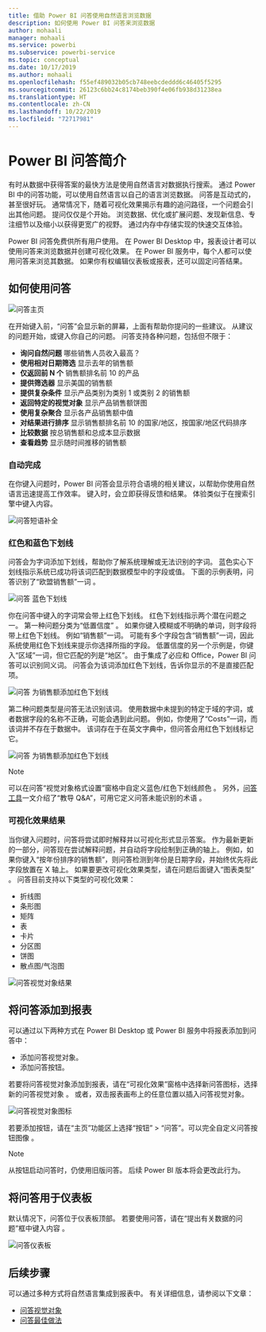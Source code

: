 ```yaml
---
title: 借助 Power BI 问答使用自然语言浏览数据
description: 如何使用 Power BI 问答来浏览数据
author: mohaali
manager: mohaali
ms.service: powerbi
ms.subservice: powerbi-service
ms.topic: conceptual
ms.date: 10/17/2019
ms.author: mohaali
ms.openlocfilehash: f55ef489032b05cb748eebcdeddd6c46405f5295
ms.sourcegitcommit: 26123c6bb24c8174beb390f4e06fb938d31238ea
ms.translationtype: HT
ms.contentlocale: zh-CN
ms.lasthandoff: 10/22/2019
ms.locfileid: "72717981"
---
```

# <a name="intro-to-power-bi-qa"></a>Power BI 问答简介

有时从数据中获得答案的最快方法是使用自然语言对数据执行搜索。 通过 Power BI 中的问答功能，可以使用自然语言以自己的语言浏览数据。 问答是互动式的，甚至很好玩。 通常情况下，随着可视化效果揭示有趣的追问路径，一个问题会引出其他问题。 提问仅仅是个开始。 浏览数据、优化或扩展问题、发现新信息、专注细节以及缩小以获得更宽广的视野。 通过内存中存储实现的快速交互体验。 

Power BI 问答免费供所有用户使用。 在 Power BI Desktop 中，报表设计者可以使用问答来浏览数据并创建可视化效果。 在 Power BI 服务中，每个人都可以使用问答来浏览其数据。 如果你有权编辑仪表板或报表，还可以固定问答结果。

## <a name="how-to-use-qa"></a>如何使用问答

![问答主页](media/qna-visual.png)

在开始键入前，“问答”会显示新的屏幕，上面有帮助你提问的一些建议。 从建议的问题开始，或键入你自己的问题。 问答支持各种问题，包括但不限于：

- **询问自然问题** 哪些销售人员收入最高？
- **使用相对日期筛选** 显示去年的销售额
- **仅返回前 N 个** 销售额排名前 10 的产品
- **提供筛选器** 显示美国的销售额
- **提供复杂条件** 显示产品类别为类别 1 或类别 2 的销售额
- **返回特定的视觉对象** 显示产品销售额饼图
- **使用复杂聚合** 显示各产品销售额中值
- **对结果进行排序** 显示销售额排名前 10 的国家/地区，按国家/地区代码排序
- **比较数据** 按总销售额和总成本显示数据
- **查看趋势** 显示随时间推移的销售额

### <a name="autocomplete"></a>自动完成

在你键入问题时，Power BI 问答会显示符合语境的相关建议，以帮助你使用自然语言迅速提高工作效率。 键入时，会立即获得反馈和结果。 体验类似于在搜索引擎中键入内容。

![问答短语补全](media/qna-suggestion-phrase-completion.png)

### <a name="redblue-underlines"></a>红色和蓝色下划线

问答会为字词添加下划线，帮助你了解系统理解或无法识别的字词。 蓝色实心下划线指示系统已成功将该词匹配到数据模型中的字段或值。 下面的示例表明，问答识别了“欧盟销售额”一词  。

![问答 蓝色下划线](media/qna-blue-underline.png)

你在问答中键入的字词常会带上红色下划线。 红色下划线指示两个潜在问题之一。 第一种问题分类为“低置信度”  。 如果你键入模糊或不明确的单词，则字段将带上红色下划线。 例如“销售额”一词。 可能有多个字段包含“销售额”一词，因此系统使用红色下划线来提示你选择所指的字段。 低置信度的另一个示例是，你键入“区域”一词，但它匹配的列是“地区”。 由于集成了必应和 Office，Power BI 问答可以识别同义词。 问答会为该词添加红色下划线，告诉你显示的不是直接匹配项。

![问答 为销售额添加红色下划线](media/qna-red-underline-sales.png)

第二种问题类型是问答无法识别该词。 使用数据中未提到的特定于域的字词，或者数据字段的名称不正确，可能会遇到此问题。 例如，你使用了“Costs”一词，而该词并不存在于数据中。 该词存在于在英文字典中，但问答会用红色下划线标记它。

![问答 为销售额添加红色下划线](media/qna-red-underline-costs.png)

> [!NOTE]
> 可以在问答“视觉对象格式设置”窗格中自定义蓝色/红色下划线颜色  。 另外，[问答工具](q-and-a-tooling-teach-q-and-a.md)一文介绍了“教导 Q&A”，可用它定义问答未能识别的术语  。

### <a name="visualization-results"></a>可视化效果结果

当你键入问题时，问答将尝试即时解释并以可视化形式显示答案。 作为最新更新的一部分，问答现在尝试解释问题，并自动将字段绘制到正确的轴上。 例如，如果你键入“按年份排序的销售额”，则问答检测到年份是日期字段，并始终优先将此字段放置在 X 轴上。 如果要更改可视化效果类型，请在问题后面键入“图表类型”  。 问答目前支持以下类型的可视化效果：

- 折线图
- 条形图
- 矩阵
- 表
- 卡片
- 分区图
- 饼图
- 散点图/气泡图
 
![问答视觉对象结果](media/qna-visual-results-date.png)

## <a name="add-qa-to-a-report"></a>将问答添加到报表

可以通过以下两种方式在 Power BI Desktop 或 Power BI 服务中将报表添加到问答中：

- 添加问答视觉对象。
- 添加问答按钮。

若要将问答视觉对象添加到报表，请在“可视化效果”窗格中选择新问答图标，选择新的问答视觉对象  。 或者，双击报表画布上的任意位置以插入问答视觉对象。

![问答视觉对象图标](media/qna-visual-icon.png)

若要添加按钮，请在“主页”功能区上选择“按钮” > “问答”。可以完全自定义问答按钮图像    。

> [!NOTE]
> 从按钮启动问答时，仍使用旧版问答。 后续 Power BI 版本将会更改此行为。

## <a name="use-qa-for-dashboards"></a>将问答用于仪表板

默认情况下，问答位于仪表板顶部。 若要使用问答，请在“提出有关数据的问题”框中键入内容  。

![问答仪表板](media/qna-dashboard.png)

## <a name="next-steps"></a>后续步骤

可以通过多种方式将自然语言集成到报表中。 有关详细信息，请参阅以下文章：

* [问答视觉对象](../visuals/power-bi-visualization-q-and-a.md)
* [问答最佳做法](q-and-a-best-practices.md)
